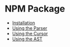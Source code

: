 # NPM Package

-   [Installation](./installation.md)
-   [Using the Parser](./using-the-parser.md)
-   [Using the Cursor](./using-the-cursor.md)
-   [Using the AST](./using-the-ast.md)

